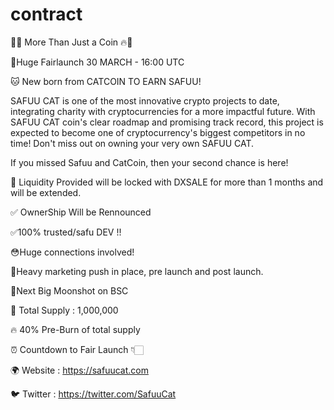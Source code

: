 # contract
👑🔥 More Than Just a Coin 🔥👑

📢Huge Fairlaunch 30 MARCH - 16:00 UTC

🐱 New born from CATCOIN TO EARN SAFUU! 

SAFUU CAT is one of the most innovative crypto projects to date, integrating charity with cryptocurrencies for a more impactful future.
With SAFUU CAT coin's clear roadmap and promising track record, this project is expected to become one of cryptocurrency's biggest competitors in no time! Don't miss out on owning your very own SAFUU CAT.

If you missed Safuu and CatCoin, then your second chance is here! 

🔐 Liquidity Provided will be locked with DXSALE for more than 1 months and will be extended.

✅ OwnerShip Will be Rennounced

✅100% trusted/safu DEV !! 

😳Huge connections involved!

👀Heavy marketing push in place, pre launch and post launch. 

🚨Next Big Moonshot on BSC

💯 Total Supply : 1,000,000

🔥 40% Pre-Burn of total supply

⏰ Countdown to Fair Launch 👇🏻

🌍 Website : https://safuucat.com

🐦 Twitter : https://twitter.com/SafuuCat
